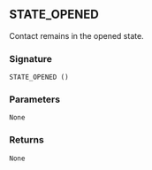 ## STATE\_OPENED

Contact remains in the opened state.


### Signature

`STATE_OPENED ()` 


### Parameters

`None`


### Returns

`None`

